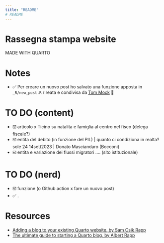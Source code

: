 ```yaml
---
title: "README"
# README
---
```


# Rassegna stampa website

MADE WITH QUARTO

# Notes

+ ✅ Per creare un nuovo post ho salvato una funzione apposta in `_R/new_post.R` r reata e condivisa da [Tom Mock](https://themockup.blog/posts/2022-11-08-use-r-to-generate-a-quarto-blogpost/) 🙌

# TO DO (content)

+ ☑️ articolo x Ticino su natalita e famiglia al centro nel fisco (delega fiscale?) 
+ ☑️  entita del debito (in funzione del PIL) | quanto ci condiziona in realta?  sole 24 14sett2023 | Donato Masciandaro (Bocconi)
+ ☑️ entita e variazione dei flussi migratori .... (sito istituzionale)  


# TO DO (nerd)
+ ☑️ funzione (o Github action x fare un nuovo post)
+ ✅ . 


# Resources
+ [Adding a blog to your existing Quarto website, by Sam Csik Rapp](https://samanthacsik.github.io/posts/2022-10-24-quarto-blogs/)
+ [The ultimate guide to starting a Quarto blog, by Albert Rapp](https://albert-rapp.de/posts/13_quarto_blog_writing_guide/13_quarto_blog_writing_guide.html)
